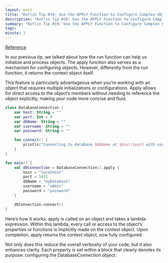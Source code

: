 ```yaml
---
layout: post
title: "Kotlin Tip #19: Use the APPLY Function to Configure Complex Objects— 100 Kotlin Tips in 100 Days"
description: "Kotlin Tip #19: Use the APPLY Function to Configure Complex Objects— 100 Kotlin Tips in 100 Days"
summary: "Kotlin Tip #19: Use the APPLY Function to Configure Complex Objects— 100 Kotlin Tips in 100 Days"
tags: 
minute: 1
---
```

[Reference](https://medium.com/kotlin-with-raphael-de-lio/kotlin-tip-19-use-the-apply-function-to-configure-complex-objects-100-kotlin-tips-in-100-days-3979b09c9e61)    

In our previous tip, we talked about how the run function can help us initialize and process objects. The apply function also serves as a mechanism for configuring objects. However, differently from the run function, it returns the context object itself.    

This feature is particularly advantageous when you’re working with an object that requires multiple initializations or configurations. Apply allows for direct access to the object’s members without needing to reference the object explicitly, making your code more concise and fluid.    

```kotlin
class DatabaseConnection {
    var host: String = ""
    var port: Int = 0
    var dbName: String = ""
    var username: String = ""
    var password: String = ""

    fun connect() {
        println("Connecting to database $dbName at $host:$port with username $username")
    }
}

fun main() {
    val dbConnection = DatabaseConnection().apply {
        host = "localhost"
        port = 5432
        dbName = "myDatabase"
        username = "admin"
        password = "password"
    }

    dbConnection.connect()
}
```

Here’s how it works: apply is called on an object and takes a lambda expression. Within this lambda, every call or access to the object’s properties or functions is implicitly made on the context object. Upon completion, apply returns the context object, now fully configured.    

Not only does this reduce the overall verbosity of your code, but it also enhances clarity. Each property is set within a block that clearly denotes its purpose: configuring the DatabaseConnection object.

